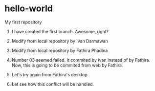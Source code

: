 # hello-world
My first repository

01. I have created the first branch. Awesome, right?

02. Modify from local repository by Ivan Darmawan

03. Modify from local repository by Fathira Phadina

04. Number 03 seemed failed. It commited by Ivan instead of by Fathira. Now, this is going to be commited from web by Fathira.

05. Let's try again from Fathira's desktop

06. Let see how this conflict will be handled.
